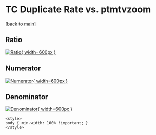 # TC Duplicate Rate vs. ptmtvzoom

[[back to main](./)]



## Ratio

[![Ratio](../mtv/var/TC_duplrate_stack_ptmtvzoom.png){ width=600px }](../mtv/var/TC_duplrate_stack_ptmtvzoom.pdf)

## Numerator

[![Numerator](../mtv/num/TC_duplrate_stack_ptmtvzoom_num0.png){ width=600px }](../mtv/num/TC_duplrate_stack_ptmtvzoom_num0.pdf)

## Denominator

[![Denominator](../mtv/den/TC_duplrate_stack_ptmtvzoom_den.png){ width=600px }](../mtv/den/TC_duplrate_stack_ptmtvzoom_den.pdf)


``` {=html}
<style>
body { min-width: 100% !important; }
</style>
```
